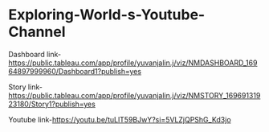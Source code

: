 # Exploring-World-s-Youtube-Channel


Dashboard link-https://public.tableau.com/app/profile/yuvanjalin.j/viz/NMDASHBOARD_16964897999960/Dashboard1?publish=yes

Story link-https://public.tableau.com/app/profile/yuvanjalin.j/viz/NMSTORY_16969131923180/Story1?publish=yes

Youtube link-https://youtu.be/tuLlT59BJwY?si=5VLZjQPShG_Kd3jo
